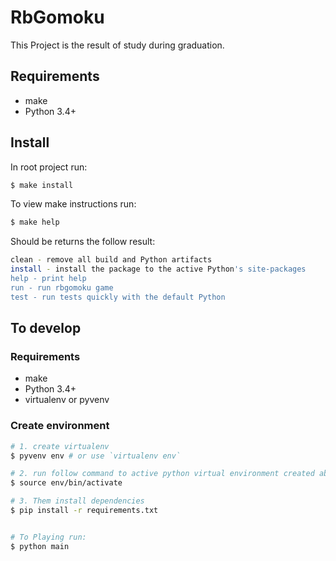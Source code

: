 RbGomoku
===

This Project is the result of study during graduation.  


## Requirements
- make
- Python 3.4+

## Install

In root project run:

```bash
$ make install
```

To view make instructions run:
```bash
$ make help
```

Should be returns the follow result:
 
```bash
clean - remove all build and Python artifacts
install - install the package to the active Python's site-packages
help - print help
run - run rbgomoku game
test - run tests quickly with the default Python
```

## To develop

### Requirements
- make
- Python 3.4+
- virtualenv or pyvenv

### Create environment
```bash
# 1. create virtualenv
$ pyvenv env # or use `virtualenv env`

# 2. run follow command to active python virtual environment created above 
$ source env/bin/activate

# 3. Them install dependencies 
$ pip install -r requirements.txt


# To Playing run: 
$ python main
```